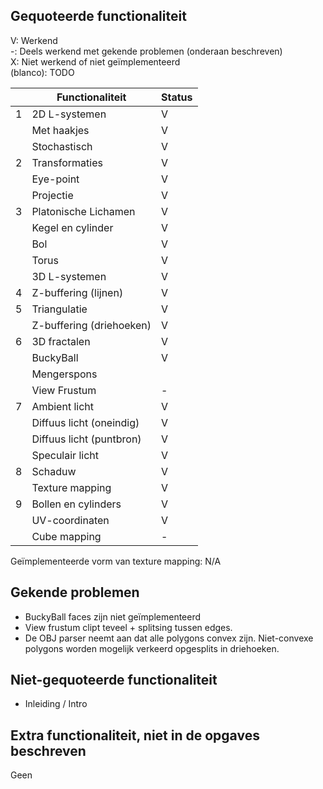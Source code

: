 ## Gequoteerde functionaliteit

V: Werkend  
-: Deels werkend met gekende problemen (onderaan beschreven)  
X: Niet werkend of niet geïmplementeerd  
(blanco): TODO  


|   | Functionaliteit      | Status |
|---|---------------------------|---|
| 1 | 2D L-systemen             | V |
|   | Met haakjes               | V |
|   | Stochastisch              | V |
| 2 | Transformaties            | V |
|   | Eye-point                 | V |
|   | Projectie                 | V |
| 3 | Platonische Lichamen      | V |
|   | Kegel en cylinder         | V |
|   | Bol                       | V |
|   | Torus                     | V |
|   | 3D L-systemen             | V |
| 4 | Z-buffering (lijnen)      | V |
| 5 | Triangulatie              | V |
|   | Z-buffering (driehoeken)  | V |
| 6 | 3D fractalen              | V |
|   | BuckyBall                 | V |
|   | Mengerspons               |   |
|   | View Frustum              | - |
| 7 | Ambient licht             | V |
|   | Diffuus licht (oneindig)  | V |
|   | Diffuus licht (puntbron)  | V |
|   | Speculair licht           | V |
| 8 | Schaduw                   | V |
|   | Texture mapping           | V |
| 9 | Bollen en cylinders       | V |
|   | UV-coordinaten            | V |
|   | Cube mapping              | - |

Geïmplementeerde vorm van texture mapping: N/A

## Gekende problemen 

- BuckyBall faces zijn niet geïmplementeerd
- View frustum clipt teveel + splitsing tussen edges.
- De OBJ parser neemt aan dat alle polygons convex zijn. Niet-convexe
  polygons worden mogelijk verkeerd opgesplits in driehoeken.

## Niet-gequoteerde functionaliteit

- Inleiding / Intro

## Extra functionaliteit, niet in de opgaves beschreven

Geen
